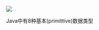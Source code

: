 ![](https://gitee.com/codebysandwich/source/raw/master/picgo/2022-09/java%E5%9F%BA%E6%9C%AC%E6%95%B0%E6%8D%AE%E7%B1%BB%E5%9E%8B.png)


Java中有8种基本(primittive)数据类型

